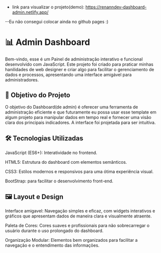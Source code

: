 * link para visualizar o projeto(demo): https://renanndev-dashboard-admin.netlify.app/

--Eu não consegui colocar ainda no github pages :)

# 📊 Admin Dashboard

Bem-vindo, esse é um Painel de administração interativo e funcional desenvolvido com JavaScript. Este projeto foi criado para praticar minhas hanilidades de web designer e criar algo para facilitar o gerenciamento de dados e processos, apresentando uma interface amigável para administradores.

## 🎯 Objetivo do Projeto

O objetivo do Dashboard(de admin) é oferecer uma ferramenta de administração eficiente e que futuramente eu possa usar esse template em algum projeto para manipular dados em tempo real e fornecer uma visão clara dos principais indicadores. A interface foi projetada para ser intuitiva.

## 🛠️ Tecnologias Utilizadas

JavaScript (ES6+): Interatividade no frontend.

HTML5: Estrutura do dashboard com elementos semânticos.

CSS3: Estilos modernos e responsivos para uma ótima experiência visual.

BootStrap: para facilitar o desenvolvimento front-end.

## 🖼️ Layout e Design

Interface amigavel: Navegação simples e eficaz, com widgets interativos e gráficos que apresentam dados de maneira clara e visualmente atraente.

Paleta de Cores: Cores suaves e profissionais para não sobrecarregar o usuário durante o uso prolongado do dashboard.

Organização Modular: Elementos bem organizados para facilitar a navegação e o entendimento das informações.
